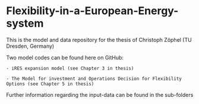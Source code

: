 # Flexibility-in-a-European-Energy-system
This is the model and data repository for the thesis of Christoph Zöphel (TU Dresden, Germany)

Two model codes can be found here on GitHub:

    - iRES expansion model (see Chapter 3 in thesis)
    
    - The Model for investment and Operations Decision for Flexibility Options (see Chapter 5 in thesis)
    
Further information regarding the input-data can be found in the sub-folders 
